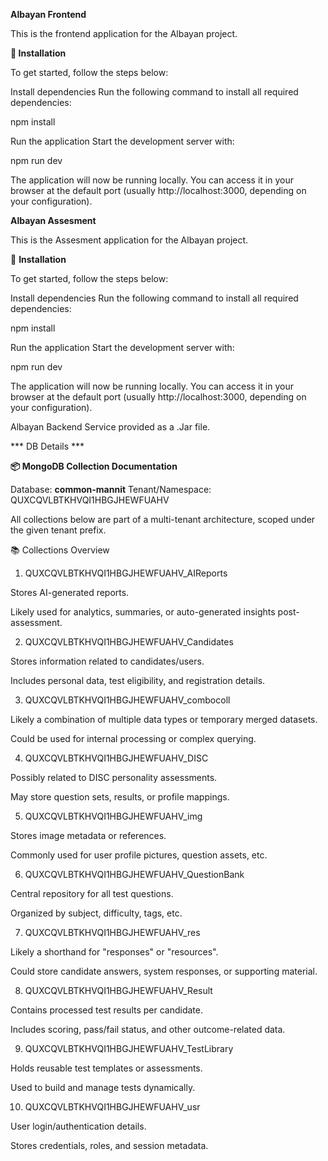 **Albayan Frontend**

This is the frontend application for the Albayan project.

**🚀 Installation**

To get started, follow the steps below:

Install dependencies
Run the following command to install all required dependencies:

npm install


Run the application
Start the development server with:

npm run dev


The application will now be running locally. You can access it in your browser at the default port (usually http://localhost:3000, depending on your configuration).

**Albayan Assesment**

This is the Assesment application for the Albayan project.

🚀 **Installation**

To get started, follow the steps below:

Install dependencies
Run the following command to install all required dependencies:

npm install


Run the application
Start the development server with:

npm run dev


The application will now be running locally. You can access it in your browser at the default port (usually http://localhost:3000, depending on your configuration).

Albayan Backend Service provided as a .Jar file.

*** DB Details ***

**📦 MongoDB Collection Documentation**

Database: **common-mannit**
Tenant/Namespace: QUXCQVLBTKHVQI1HBGJHEWFUAHV

All collections below are part of a multi-tenant architecture, scoped under the given tenant prefix.

📚 Collections Overview
1. QUXCQVLBTKHVQI1HBGJHEWFUAHV_AIReports

Stores AI-generated reports.

Likely used for analytics, summaries, or auto-generated insights post-assessment.

2. QUXCQVLBTKHVQI1HBGJHEWFUAHV_Candidates

Stores information related to candidates/users.

Includes personal data, test eligibility, and registration details.

3. QUXCQVLBTKHVQI1HBGJHEWFUAHV_combocoll

Likely a combination of multiple data types or temporary merged datasets.

Could be used for internal processing or complex querying.

4. QUXCQVLBTKHVQI1HBGJHEWFUAHV_DISC

Possibly related to DISC personality assessments.

May store question sets, results, or profile mappings.

5. QUXCQVLBTKHVQI1HBGJHEWFUAHV_img

Stores image metadata or references.

Commonly used for user profile pictures, question assets, etc.

6. QUXCQVLBTKHVQI1HBGJHEWFUAHV_QuestionBank

Central repository for all test questions.

Organized by subject, difficulty, tags, etc.

7. QUXCQVLBTKHVQI1HBGJHEWFUAHV_res

Likely a shorthand for "responses" or "resources".

Could store candidate answers, system responses, or supporting material.

8. QUXCQVLBTKHVQI1HBGJHEWFUAHV_Result

Contains processed test results per candidate.

Includes scoring, pass/fail status, and other outcome-related data.

9. QUXCQVLBTKHVQI1HBGJHEWFUAHV_TestLibrary

Holds reusable test templates or assessments.

Used to build and manage tests dynamically.

10. QUXCQVLBTKHVQI1HBGJHEWFUAHV_usr

User login/authentication details.

Stores credentials, roles, and session metadata.
